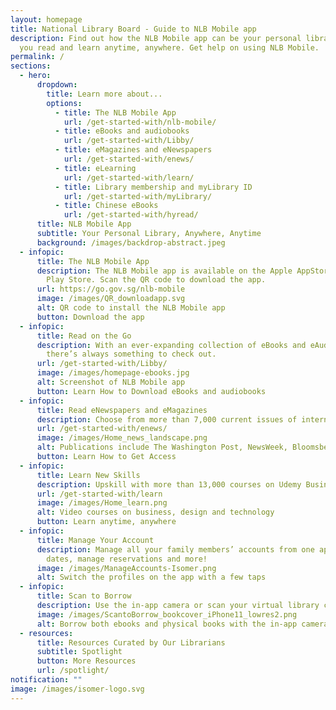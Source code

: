 ```yaml
---
layout: homepage
title: National Library Board - Guide to NLB Mobile app
description: Find out how the NLB Mobile app can be your personal library to let
  you read and learn anytime, anywhere. Get help on using NLB Mobile.
permalink: /
sections:
  - hero:
      dropdown:
        title: Learn more about...
        options:
          - title: The NLB Mobile App
            url: /get-started-with/nlb-mobile/
          - title: eBooks and audiobooks
            url: /get-started-with/Libby/
          - title: eMagazines and eNewspapers
            url: /get-started-with/enews/
          - title: eLearning
            url: /get-started-with/learn/
          - title: Library membership and myLibrary ID
            url: /get-started-with/myLibrary/
          - title: Chinese eBooks
            url: /get-started-with/hyread/
      title: NLB Mobile App
      subtitle: Your Personal Library, Anywhere, Anytime
      background: /images/backdrop-abstract.jpeg
  - infopic:
      title: The NLB Mobile App
      description: The NLB Mobile app is available on the Apple AppStore and Google
        Play Store. Scan the QR code to download the app.
      url: https://go.gov.sg/nlb-mobile
      image: /images/QR_downloadapp.svg
      alt: QR code to install the NLB Mobile app
      button: Download the app
  - infopic:
      title: Read on the Go
      description: With an ever-expanding collection of eBooks and eAudiobooks,
        there’s always something to check out.
      url: /get-started-with/Libby/
      image: /images/homepage-ebooks.jpg
      alt: Screenshot of NLB Mobile app
      button: Learn How to Download eBooks and audiobooks
  - infopic:
      title: Read eNewspapers and eMagazines
      description: Choose from more than 7,000 current issues of international publications.
      url: /get-started-with/enews/
      image: /images/Home_news_landscape.png
      alt: Publications include The Washington Post, NewsWeek, Bloomsberg Businessweek
      button: Learn How to Get Access
  - infopic:
      title: Learn New Skills
      description: Upskill with more than 13,000 courses on Udemy Business for Library.
      url: /get-started-with/learn
      image: /images/Home_learn.png
      alt: Video courses on business, design and technology
      button: Learn anytime, anywhere
  - infopic:
      title: Manage Your Account
      description: Manage all your family members’ accounts from one app. Check due
        dates, manage reservations and more!
      image: /images/ManageAccounts-Isomer.png
      alt: Switch the profiles on the app with a few taps
  - infopic:
      title: Scan to Borrow
      description: Use the in-app camera or scan your virtual library card to borrow books.
      image: /images/ScantoBorrow_bookcover_iPhone11_lowres2.png
      alt: Borrow both ebooks and physical books with the in-app camera
  - resources:
      title: Resources Curated by Our Librarians
      subtitle: Spotlight
      button: More Resources
      url: /spotlight/
notification: ""
image: /images/isomer-logo.svg
---
```

